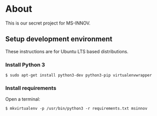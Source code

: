 # About

This is our secret project for MS-INNOV.

## Setup development environment

These instructions are for Ubuntu LTS based distributions.

### Install Python 3

```shell
$ sudo apt-get install python3-dev python3-pip virtualenvwrapper
```

### Install requirements

Open a terminal:

```shell
$ mkvirtualenv -p /usr/bin/python3 -r requirements.txt msinnov
```
